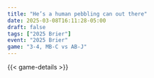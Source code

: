 ```yaml
---
title: "He’s a human pebbling can out there"
date: 2025-03-08T16:11:28-05:00
draft: false
tags: ["2025 Brier"]
event: "2025 Brier"
game: "3-4, MB-C vs AB-J"
---
```

{{< game-details >}}
<!--more-->

